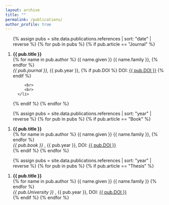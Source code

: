 ```yaml
---
layout: archive
title: ""
permalink: /publications/
author_profile: true
---
```

<!-- <p style="text-align:left; color:Blue; font-size:30px; font-weight:bold;"> Journal Articles </p> -->
<ol>

{% assign pubs = site.data.publications.references | sort: "date" | reverse %}
{% for pub in pubs %}
   {% if pub.article == "Journal" %}
      <li>
         <b> {{ pub.title }} </b>
         <br>
         {% for name in pub.author %}
            {{ name.given }} {{ name.family }},
         {% endfor %}
         <br>
         <i> {{ pub.journal }}, </i>
         {{ pub.year }},
         {% if pub.DOI %}
            DOI: <a target="_blank" href="{{ pub.DOI }}"><span class="tag is-danger">{{ pub.DOI }}</span></a>
         {% endif %}
<!--         <br>
         <br>
         {{pub.abstract}} -->
         <br>
         <br>
      </li>
   {% endif %}
{% endfor %}

</ol>

<!-- <p style="text-align:left; color:Blue; font-size:30px; font-weight:bold;"> Book Chapters </p> -->
<ol>

{% assign pubs = site.data.publications.references | sort: "year" | reverse %}
{% for pub in pubs %}
   {% if pub.article == "Book" %}
      <li>
         <b> {{ pub.title }} </b>
         <br>
         {% for name in pub.author %}
            {{ name.given }} {{ name.family }},
         {% endfor %}
         <br>
         <i> {{ pub.book }} </i>,
         {{ pub.year }},
         DOI: <a target="_blank" href="{{ pub.DOI }}"><span class="tag is-danger">{{ pub.DOI }}</span></a>
      </li>
   {% endif %}
{% endfor %}

</ol>


<!-- <p style="text-align:left; color:Blue; font-size:30px; font-weight:bold;"> Theses </p> -->
<ol>

{% assign pubs = site.data.publications.references | sort: "year" | reverse %}
{% for pub in pubs %}
   {% if pub.article == "Thesis" %}
      <li>
         <b> {{ pub.title }} </b>
         <br>
         {% for name in pub.author %}
            {{ name.given }} {{ name.family }}
         {% endfor %}
         <br>
         <i> {{ pub.University }} </i>,
         {{ pub.year }},
         DOI: <a target="_blank" href="{{ pub.DOI }}"><span class="tag is-danger">{{ pub.DOI }}</span></a>
      </li>
   {% endif %}
{% endfor %}

</ol>
